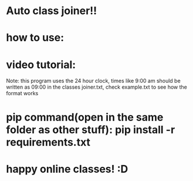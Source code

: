 # Auto class joiner!!
# how to use:
# video tutorial: 
Note: this program uses the 24 hour clock, times like 9:00 am should be written as 09:00 in the classes joiner.txt, check example.txt to see how the format works

# pip command(open in the same folder as other stuff): pip install -r requirements.txt

# happy online classes! :D

